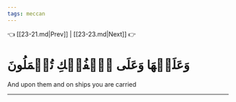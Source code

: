 ```yaml
---
tags: meccan
---
```


👈 [[23-21.md|Prev]] | [[23-23.md|Next]] 👉

# وَعَلَيۡهَا وَعَلَى ٱلۡفُلۡكِ تُحۡمَلُونَ

And upon them and on ships you are carried

---

